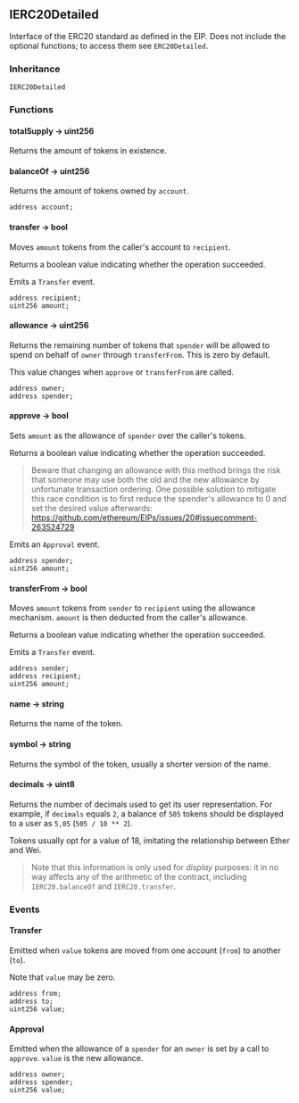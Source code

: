 ## IERC20Detailed



Interface of the ERC20 standard as defined in the EIP. Does not include
the optional functions; to access them see `ERC20Detailed`.

### Inheritance

```
IERC20Detailed
```


### Functions


#### totalSupply → uint256



Returns the amount of tokens in existence.


#### balanceOf → uint256



Returns the amount of tokens owned by `account`.

```Solidity
address account; 
```

#### transfer → bool



Moves `amount` tokens from the caller's account to `recipient`.

Returns a boolean value indicating whether the operation succeeded.

Emits a `Transfer` event.

```Solidity
address recipient; 
uint256 amount; 
```

#### allowance → uint256



Returns the remaining number of tokens that `spender` will be
allowed to spend on behalf of `owner` through `transferFrom`. This is
zero by default.

This value changes when `approve` or `transferFrom` are called.

```Solidity
address owner; 
address spender; 
```

#### approve → bool



Sets `amount` as the allowance of `spender` over the caller's tokens.

Returns a boolean value indicating whether the operation succeeded.

> Beware that changing an allowance with this method brings the risk
that someone may use both the old and the new allowance by unfortunate
transaction ordering. One possible solution to mitigate this race
condition is to first reduce the spender's allowance to 0 and set the
desired value afterwards:
https://github.com/ethereum/EIPs/issues/20#issuecomment-263524729

Emits an `Approval` event.

```Solidity
address spender; 
uint256 amount; 
```

#### transferFrom → bool



Moves `amount` tokens from `sender` to `recipient` using the
allowance mechanism. `amount` is then deducted from the caller's
allowance.

Returns a boolean value indicating whether the operation succeeded.

Emits a `Transfer` event.

```Solidity
address sender; 
address recipient; 
uint256 amount; 
```

#### name → string



Returns the name of the token.


#### symbol → string



Returns the symbol of the token, usually a shorter version of the
name.


#### decimals → uint8



Returns the number of decimals used to get its user representation.
For example, if `decimals` equals `2`, a balance of `505` tokens should
be displayed to a user as `5,05` (`505 / 10 ** 2`).

Tokens usually opt for a value of 18, imitating the relationship between
Ether and Wei.

> Note that this information is only used for _display_ purposes: it in
no way affects any of the arithmetic of the contract, including
`IERC20.balanceOf` and `IERC20.transfer`.


### Events

#### Transfer



Emitted when `value` tokens are moved from one account (`from`) to
another (`to`).

Note that `value` may be zero.

```Solidity
address from;
address to;
uint256 value;
```
#### Approval



Emitted when the allowance of a `spender` for an `owner` is set by
a call to `approve`. `value` is the new allowance.

```Solidity
address owner;
address spender;
uint256 value;
```

